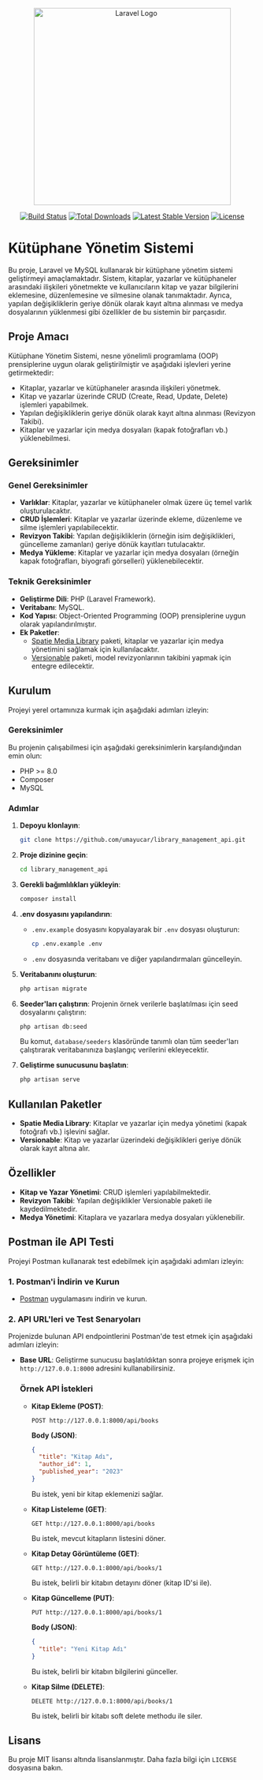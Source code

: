 <p align="center"><a href="https://laravel.com" target="_blank"><img src="https://raw.githubusercontent.com/laravel/art/master/logo-lockup/5%20SVG/2%20CMYK/1%20Full%20Color/laravel-logolockup-cmyk-red.svg" width="400" alt="Laravel Logo"></a></p>

<p align="center">
<a href="https://github.com/laravel/framework/actions"><img src="https://github.com/laravel/framework/workflows/tests/badge.svg" alt="Build Status"></a>
<a href="https://packagist.org/packages/laravel/framework"><img src="https://img.shields.io/packagist/dt/laravel/framework" alt="Total Downloads"></a>
<a href="https://packagist.org/packages/laravel/framework"><img src="https://img.shields.io/packagist/v/laravel/framework" alt="Latest Stable Version"></a>
<a href="https://packagist.org/packages/laravel/framework"><img src="https://img.shields.io/packagist/l/laravel/framework" alt="License"></a>
</p>

# Kütüphane Yönetim Sistemi

Bu proje, Laravel ve MySQL kullanarak bir kütüphane yönetim sistemi geliştirmeyi amaçlamaktadır. Sistem, kitaplar, yazarlar ve kütüphaneler arasındaki ilişkileri yönetmekte ve kullanıcıların kitap ve yazar bilgilerini eklemesine, düzenlemesine ve silmesine olanak tanımaktadır. Ayrıca, yapılan değişikliklerin geriye dönük olarak kayıt altına alınması ve medya dosyalarının yüklenmesi gibi özellikler de bu sistemin bir parçasıdır.

## Proje Amacı

Kütüphane Yönetim Sistemi, nesne yönelimli programlama (OOP) prensiplerine uygun olarak geliştirilmiştir ve aşağıdaki işlevleri yerine getirmektedir:

- Kitaplar, yazarlar ve kütüphaneler arasında ilişkileri yönetmek.
- Kitap ve yazarlar üzerinde CRUD (Create, Read, Update, Delete) işlemleri yapabilmek.
- Yapılan değişikliklerin geriye dönük olarak kayıt altına alınması (Revizyon Takibi).
- Kitaplar ve yazarlar için medya dosyaları (kapak fotoğrafları vb.) yüklenebilmesi.

## Gereksinimler

### Genel Gereksinimler

- **Varlıklar**: Kitaplar, yazarlar ve kütüphaneler olmak üzere üç temel varlık oluşturulacaktır.
- **CRUD İşlemleri**: Kitaplar ve yazarlar üzerinde ekleme, düzenleme ve silme işlemleri yapılabilecektir.
- **Revizyon Takibi**: Yapılan değişikliklerin (örneğin isim değişiklikleri, güncelleme zamanları) geriye dönük kayıtları tutulacaktır.
- **Medya Yükleme**: Kitaplar ve yazarlar için medya dosyaları (örneğin kapak fotoğrafları, biyografi görselleri) yüklenebilecektir.

### Teknik Gereksinimler

- **Geliştirme Dili**: PHP (Laravel Framework).
- **Veritabanı**: MySQL.
- **Kod Yapısı**: Object-Oriented Programming (OOP) prensiplerine uygun olarak yapılandırılmıştır.
- **Ek Paketler**:
  - [Spatie Media Library](https://spatie.be/docs/laravel-medialibrary) paketi, kitaplar ve yazarlar için medya yönetimini sağlamak için kullanılacaktır.
  - [Versionable](https://github.com/mpociot/versionable) paketi, model revizyonlarının takibini yapmak için entegre edilecektir.

## Kurulum

Projeyi yerel ortamınıza kurmak için aşağıdaki adımları izleyin:

### Gereksinimler

Bu projenin çalışabilmesi için aşağıdaki gereksinimlerin karşılandığından emin olun:

- PHP >= 8.0
- Composer
- MySQL

### Adımlar

1. **Depoyu klonlayın**:
    ```bash
    git clone https://github.com/umayucar/library_management_api.git
    ```

2. **Proje dizinine geçin**:
    ```bash
    cd library_management_api
    ```

3. **Gerekli bağımlılıkları yükleyin**:
    ```bash
    composer install
    ```

4. **.env dosyasını yapılandırın**:
    - `.env.example` dosyasını kopyalayarak bir `.env` dosyası oluşturun:
      ```bash
      cp .env.example .env
      ```
    - `.env` dosyasında veritabanı ve diğer yapılandırmaları güncelleyin.

5. **Veritabanını oluşturun**:
    ```bash
    php artisan migrate
    ```

6. **Seeder'ları çalıştırın**:
    Projenin örnek verilerle başlatılması için seed dosyalarını çalıştırın:
    ```bash
    php artisan db:seed
    ```
    Bu komut, `database/seeders` klasöründe tanımlı olan tüm seeder'ları çalıştırarak veritabanınıza başlangıç verilerini ekleyecektir.

7. **Geliştirme sunucusunu başlatın**:
    ```bash
    php artisan serve
    ```

## Kullanılan Paketler

- **Spatie Media Library**: Kitaplar ve yazarlar için medya yönetimi (kapak fotoğrafı vb.) işlevini sağlar.
- **Versionable**: Kitap ve yazarlar üzerindeki değişiklikleri geriye dönük olarak kayıt altına alır.

## Özellikler

- **Kitap ve Yazar Yönetimi**: CRUD işlemleri yapılabilmektedir.
- **Revizyon Takibi**: Yapılan değişiklikler Versionable paketi ile kaydedilmektedir.
- **Medya Yönetimi**: Kitaplara ve yazarlara medya dosyaları yüklenebilir.


## Postman ile API Testi

Projeyi Postman kullanarak test edebilmek için aşağıdaki adımları izleyin:

### 1. Postman'i İndirin ve Kurun

- [Postman](https://www.postman.com/downloads/) uygulamasını indirin ve kurun.

### 2. API URL'leri ve Test Senaryoları

Projenizde bulunan API endpointlerini Postman'de test etmek için aşağıdaki adımları izleyin:

- **Base URL**: Geliştirme sunucusu başlatıldıktan sonra projeye erişmek için `http://127.0.0.1:8000` adresini kullanabilirsiniz.
  
  ### Örnek API İstekleri
  
  - **Kitap Ekleme (POST)**:
    ```http
    POST http://127.0.0.1:8000/api/books
    ```
    **Body (JSON)**:
    ```json
    {
      "title": "Kitap Adı",
      "author_id": 1,
      "published_year": "2023"
    }
    ```
    Bu istek, yeni bir kitap eklemenizi sağlar.

  - **Kitap Listeleme (GET)**:
    ```http
    GET http://127.0.0.1:8000/api/books
    ```
    Bu istek, mevcut kitapların listesini döner.

  - **Kitap Detay Görüntüleme (GET)**:
    ```http
    GET http://127.0.0.1:8000/api/books/1
    ```
    Bu istek, belirli bir kitabın detayını döner (kitap ID'si ile).

  - **Kitap Güncelleme (PUT)**:
    ```http
    PUT http://127.0.0.1:8000/api/books/1
    ```
    **Body (JSON)**:
    ```json
    {
      "title": "Yeni Kitap Adı"
    }
    ```
    Bu istek, belirli bir kitabın bilgilerini günceller.

  - **Kitap Silme (DELETE)**:
    ```http
    DELETE http://127.0.0.1:8000/api/books/1
    ```
    Bu istek, belirli bir kitabı soft delete methodu ile siler.



## Lisans

Bu proje MIT lisansı altında lisanslanmıştır. Daha fazla bilgi için `LICENSE` dosyasına bakın.

